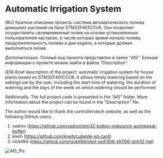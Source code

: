 # Automatic Irrigation System

(RU)
Краткое описание проекта:
система автоматического полива домашних растений на базе STM32F401CCU6.
Она позволяет осуществлять своевременный полив на основе установленных 
пользователем настроек, в числе которых время начала полива, 
продолжительность полива и дни недели, в которые должен выполняться полив.

Дополнительно.
Полный код проекта представлен в папке "AIS".
Больше информации о проекте можно найти в файле "Description".


(EN)
Brief description of the project:
automatic irrigation system for house plants based on STM32F401CCU6.
It allows timely watering based on the settings set by the user, including the start time of watering,
the duration of watering and the days of the week on which watering should be performed.

Additionally.
The full project code is presented in the "AIS" folder.
More information about the project can be found in the "Description" file.

The author would like to thank the controllerstech website,
as well as the following GitHub users:
1. vadrov (https://github.com/vadrov/stm32-button-nobounce-autorepeat-buffer)
2. kiwih (https://github.com/kiwih/cubeide-sd-card)
3. nickit94 (https://github.com/nickit94/oled-ssd1306-sh1106-stm32-hal)



![AIS_Pic](https://github.com/user-attachments/assets/a6a9a9de-1507-45c7-9484-ceebf40a64c7)

